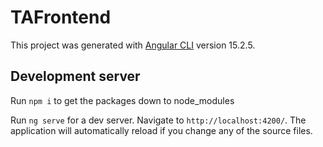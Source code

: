 # TAFrontend

This project was generated with [Angular CLI](https://github.com/angular/angular-cli) version 15.2.5.

## Development server

Run `npm i` to get the packages down to node_modules 

Run `ng serve` for a dev server. Navigate to `http://localhost:4200/`. The application will automatically reload if you change any of the source files.
